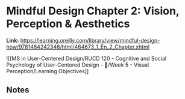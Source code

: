 # Mindful Design Chapter 2: Vision, Perception & Aesthetics
**Link:** https://learning.oreilly.com/library/view/mindful-design-how/9781484242346/html/464673_1_En_2_Chapter.xhtml

![[MS in User-Centered Design/RUCD 120 - Cognitive and Social Psychology of User-Centered Design - 💾/Week 5 - Visual Perception/Learning Objectives]]

## Notes
